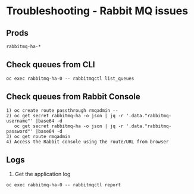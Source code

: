 # Troubleshooting - Rabbit MQ issues
## Prods 

```
rabbitmq-ha-*
```
## Check queues from CLI
```
oc exec rabbitmq-ha-0 -- rabbitmqctl list_queues
```
## Check queues from Rabbit Console
```
1) oc create route passthrough rmqadmin --
2) oc get secret rabbitmq-ha -o json | jq -r '.data."rabbitmq-username"' |base64 -d
   oc get secret rabbitmq-ha -o json | jq -r '.data."rabbitmq-password"' |base64 -d
3) oc get route rmqadmin
4) Access the Rabbit console using the route/URL from browser
```

## Logs

1.  Get the application log
```
oc exec rabbitmq-ha-0 -- rabbitmqctl report
```
